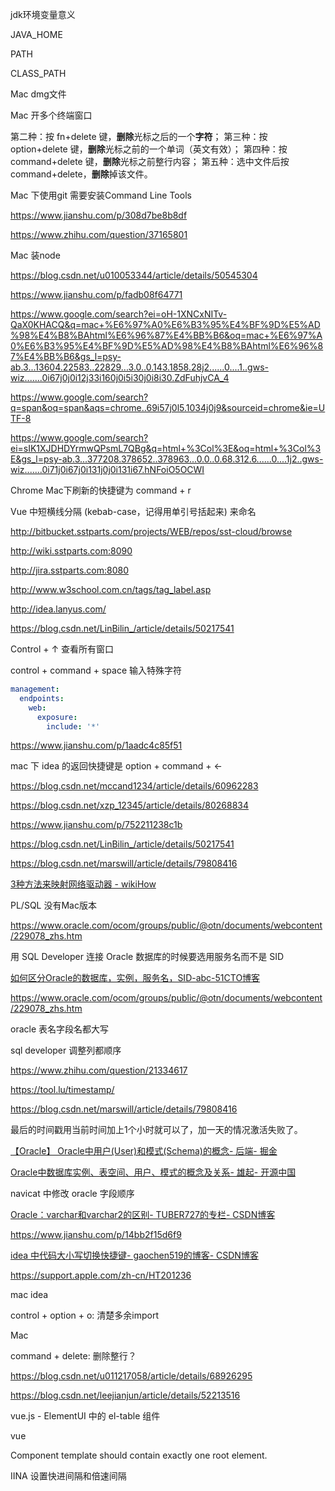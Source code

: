 jdk环境变量意义

JAVA_HOME

PATH

CLASS_PATH





Mac dmg文件



Mac 开多个终端窗口



第二种：按 fn+delete 键，**删除**光标之后的一个**字符**； 第三种：按 option+delete 键，**删除**光标之前的一个单词（英文有效）； 第四种：按 command+delete 键，**删除**光标之前整行内容； 第五种：选中文件后按 command+delete，**删除**掉该文件。



Mac 下使用git 需要安装Command Line Tools

<https://www.jianshu.com/p/308d7be8b8df>

<https://www.zhihu.com/question/37165801>



Mac 装node

<https://blog.csdn.net/u010053344/article/details/50545304>



<https://www.jianshu.com/p/fadb08f64771>



<https://www.google.com/search?ei=oH-1XNCxNITv-QaX0KHACQ&q=mac+%E6%97%A0%E6%B3%95%E4%BF%9D%E5%AD%98%E4%B8%BAhtml%E6%96%87%E4%BB%B6&oq=mac+%E6%97%A0%E6%B3%95%E4%BF%9D%E5%AD%98%E4%B8%BAhtml%E6%96%87%E4%BB%B6&gs_l=psy-ab.3...13604.22583..22829...3.0..0.143.1858.28j2......0....1..gws-wiz.......0i67j0j0i12j33i160j0i5i30j0i8i30.ZdFuhjvCA_4>



<https://www.google.com/search?q=span&oq=span&aqs=chrome..69i57j0l5.1034j0j9&sourceid=chrome&ie=UTF-8>



<https://www.google.com/search?ei=sIK1XJDHDYrmwQPsmL7QBg&q=html+%3Col%3E&oq=html+%3Col%3E&gs_l=psy-ab.3...377208.378652..378963...0.0..0.68.312.6......0....1j2..gws-wiz.......0i71j0i67j0i131j0j0i131i67.hNFoiO5OCWI>



Chrome Mac下刷新的快捷键为 command + r



Vue 中短横线分隔 (kebab-case，记得用单引号括起来) 来命名







http://bitbucket.sstparts.com/projects/WEB/repos/sst-cloud/browse

http://wiki.sstparts.com:8090

http://jira.sstparts.com:8080





<http://www.w3school.com.cn/tags/tag_label.asp>



<http://idea.lanyus.com/>



<https://blog.csdn.net/LinBilin_/article/details/50217541>



Control + ↑ 查看所有窗口

control + command + space 输入特殊字符





```yaml
management:
  endpoints:
    web:
      exposure:
        include: '*'
```

<https://www.jianshu.com/p/1aadc4c85f51>



mac 下 idea 的返回快捷键是 option + command + ←



<https://blog.csdn.net/mccand1234/article/details/60962283>



<https://blog.csdn.net/xzp_12345/article/details/80268834>



<https://www.jianshu.com/p/752211238c1b>



<https://blog.csdn.net/LinBilin_/article/details/50217541>



<https://blog.csdn.net/marswill/article/details/79808416>



[3种方法来映射网络驱动器 - wikiHow](https://zh.wikihow.com/%E6%98%A0%E5%B0%84%E7%BD%91%E7%BB%9C%E9%A9%B1%E5%8A%A8%E5%99%A8)



PL/SQL 没有Mac版本

<https://www.oracle.com/ocom/groups/public/@otn/documents/webcontent/229078_zhs.htm>



用 SQL Developer 连接 Oracle 数据库的时候要选用服务名而不是 SID



[如何区分Oracle的数据库，实例，服务名，SID-abc-51CTO博客](https://blog.51cto.com/10264855/1856431)



<https://www.oracle.com/ocom/groups/public/@otn/documents/webcontent/229078_zhs.htm>



oracle 表名字段名都大写



sql developer 调整列都顺序



<https://www.zhihu.com/question/21334617>



<https://tool.lu/timestamp/>



<https://blog.csdn.net/marswill/article/details/79808416>

最后的时间戳用当前时间加上1个小时就可以了，加一天的情况激活失败了。



[【Oracle】 Oracle中用户(User)和模式(Schema)的概念- 后端- 掘金](https://juejin.im/entry/5aefb3aff265da0b9672224f)

[Oracle中数据库实例、表空间、用户、模式的概念及关系- 雄起- 开源中国](https://my.oschina.net/liuyuanyuangogo/blog/498166)



navicat 中修改 oracle 字段顺序



[Oracle：varchar和varchar2的区别- TUBER727的专栏- CSDN博客](https://blog.csdn.net/TUBER727/article/details/10410189)



<https://www.jianshu.com/p/14bb2f15d6f9>



[idea 中代码大小写切换快捷键- gaochen519的博客- CSDN博客](https://blog.csdn.net/gaochen519/article/details/53409660)



<https://support.apple.com/zh-cn/HT201236>



mac idea 

control + option + o: 清楚多余import



Mac 

command + delete: 删除整行？



<https://blog.csdn.net/u011217058/article/details/68926295>



<https://blog.csdn.net/leejianjun/article/details/52213516>



vue.js - ElementUI 中的 el-table 组件



vue

Component template should contain exactly one root element.





IINA 设置快进间隔和倍速间隔